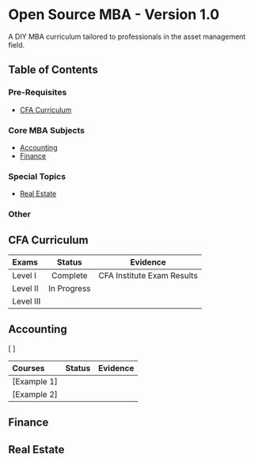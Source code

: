 # Open Source MBA - Version 1.0

A DIY MBA curriculum tailored to professionals in the asset management field.

## Table of Contents

### Pre-Requisites
- [CFA Curriculum](#CFA-Curriculum)

### Core MBA Subjects
- [Accounting](#Accounting)
- [Finance](#Finance)

### Special Topics
- [Real Estate](#Real-Estate)

### Other

## CFA Curriculum

| Exams                                               | Status | Evidence |
| :---------------------------------------------------- | :----: | :------: |
| Level I                                        | Complete | CFA Institute Exam Results |
| Level II                                        | In Progress       |          |
| Level III                                         |  |          |

## Accounting

[ ]

| Courses                                               | Status | Evidence |
| :---------------------------------------------------- | :----: | :------: |
| [Example 1]                                           |        |          |
| [Example 2]                                           |        |          |

## Finance

## Real Estate
